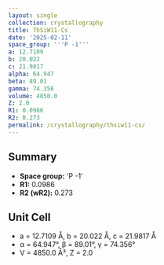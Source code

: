 ```yaml
---
layout: single
collection: crystallography
title: ThSiW11-Cs
date: '2025-02-11'
space_group: '''P -1'''
a: 12.7109
b: 20.022
c: 21.9817
alpha: 64.947
beta: 89.01
gamma: 74.356
volume: 4850.0
Z: 2.0
R1: 0.0986
R2: 0.273
permalink: /crystallography/thsiw11-cs/
---
```


## Summary

- **Space group:** 'P -1'
- **R1:** 0.0986
- **R2 (wR2):** 0.273

## Unit Cell
- a = 12.7109 Å, b = 20.022 Å, c = 21.9817 Å
- α = 64.947°, β = 89.01°, γ = 74.356°
- V = 4850.0 Å³, Z = 2.0
